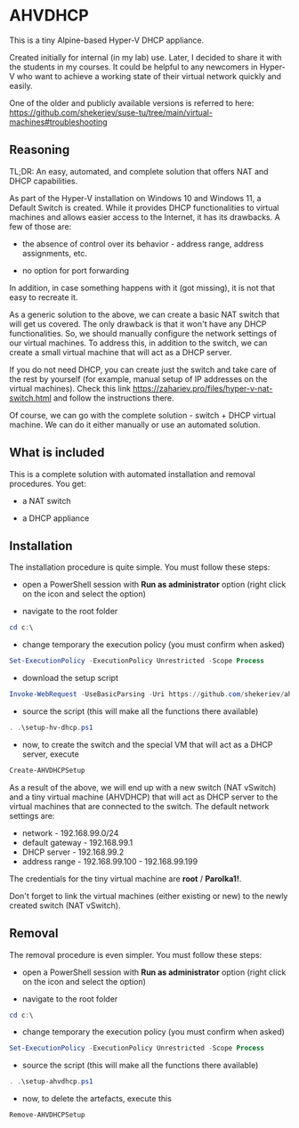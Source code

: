 # AHVDHCP

This is a tiny Alpine-based Hyper-V DHCP appliance.

Created initially for internal (in my lab) use. Later, I decided to share it with the students in my courses. It could be helpful to any newcomers in Hyper-V who want to achieve a working state of their virtual network quickly and easily.

One of the older and publicly available versions is referred to here: <https://github.com/shekeriev/suse-tu/tree/main/virtual-machines#troubleshooting>

## Reasoning

TL;DR: An easy, automated, and complete solution that offers NAT and DHCP capabilities.

As part of the Hyper-V installation on Windows 10 and Windows 11, a Default Switch is created. While it provides DHCP functionalities to virtual machines and allows easier access to the Internet, it has its drawbacks. A few of those are:

 - the absence of control over its behavior - address range, address assignments, etc.

 - no option for port forwarding

In addition, in case something happens with it (got missing), it is not that easy to recreate it.

As a generic solution to the above, we can create a basic NAT switch that will get us covered. The only drawback is that it won't have any DHCP functionalities. So, we should manually configure the network settings of our virtual machines. To address this, in addition to the switch, we can create a small virtual machine that will act as a DHCP server.

If you do not need DHCP, you can create just the switch and take care of the rest by yourself (for example, manual setup of IP addresses on the virtual machines). Check this link <https://zahariev.pro/files/hyper-v-nat-switch.html> and follow the instructions there.

Of course, we can go with the complete solution - switch + DHCP virtual machine. We can do it either manually or use an automated solution.

## What is included

This is a complete solution with automated installation and removal procedures. You get:
 - a NAT switch

 - a DHCP appliance

## Installation

The installation procedure is quite simple. You must follow these steps:

- open a PowerShell session with **Run as administrator** option (right click on the icon and select the option)

- navigate to the root folder

```powershell        
cd c:\
```

- change temporary the execution policy (you must confirm when asked)

```powershell
Set-ExecutionPolicy -ExecutionPolicy Unrestricted -Scope Process
```

- download the setup script

```powershell
Invoke-WebRequest -UseBasicParsing -Uri https://github.com/shekeriev/ahvdhcp/setup-hv-dhcp.ps1 -OutFile setup-ahvdhcp.ps1
```

- source the script (this will make all the functions there available)

```powershell
. .\setup-hv-dhcp.ps1
```

- now, to create the switch and the special VM that will act as a DHCP server, execute

```powershell
Create-AHVDHCPSetup
```

As a result of the above, we will end up with a new switch (NAT vSwitch) and a tiny virtual machine (AHVDHCP) that will act as DHCP server to the virtual machines that are connected to the switch. The default network settings are:

- network - 192.168.99.0/24
- default gateway - 192.168.99.1
- DHCP server - 192.168.99.2
- address range - 192.168.99.100 - 192.168.99.199

The credentials for the tiny virtual machine are **root** / **Parolka1!**.

Don't forget to link the virtual machines (either existing or new) to the newly created switch (NAT vSwitch).

## Removal

The removal procedure is even simpler. You must follow these steps:

- open a PowerShell session with **Run as administrator** option (right click on the icon and select the option)

- navigate to the root folder

```powershell        
cd c:\
```

- change temporary the execution policy (you must confirm when asked)

```powershell
Set-ExecutionPolicy -ExecutionPolicy Unrestricted -Scope Process
```

- source the script (this will make all the functions there available)

```powershell
. .\setup-ahvdhcp.ps1
```

- now, to delete the artefacts, execute this

```powershell
Remove-AHVDHCPSetup
```
